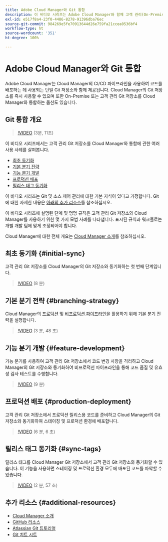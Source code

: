 ```yaml
---
title: Adobe Cloud Manager와 Git 통합
description: 이 비디오 시리즈는 Adobe Cloud Manager와 함께 고객 관리(On-Premise) Git 저장소를 설정하고 통합하는 과정을 안내합니다.
exl-id: e517f8a4-23f0-4486-8278-91396dba76ec
source-git-commit: 984269e5fe70913644d26e759fa21ccea0536bf4
workflow-type: ht
source-wordcount: '351'
ht-degree: 100%

---
```



# Adobe Cloud Manager와 Git 통합

Adobe Cloud Manager는 Cloud Manager의 CI/CD 파이프라인을 사용하여 코드를 배포하는 데 사용되는 단일 Git 저장소와 함께 제공됩니다. Cloud Manager의 Git 저장소를 즉시 사용할 수 있으며 또한 On-Premise 또는 고객 관리 Git 저장소를 Cloud Manager와 통합하는 옵션도 있습니다.

## Git 통합 개요

>[!VIDEO](https://video.tv.adobe.com/v/28710/) (3분, 11초)

이 비디오 시리즈에서는 고객 관리 Git 저장소를 Cloud Manager와 통합에 관한 여러 사용 사례를 살펴봅니다.

* [최초 동기화](#initial-sync)
* [기본 분기 전략](#branching-strategy)
* [기능 분기 개발](#feature-development)
* [프로덕션 배포](#production-deployment)
* [릴리스 태그 동기화](#sync-tags)

이 비디오 시리즈는 Git 및 소스 제어 관리에 대한 기본 지식이 있다고 가정합니다. Git에 대한 자세한 내용은 [아래의 추가 리소스](#additional-resources)를 참조하십시오.

이 비디오 시리즈에 설명된 단계 및 명명 규칙은 고객 관리 Git 저장소와 Cloud Manager를 사용하기 위한 몇 가지 모범 사례를 나타냅니다. 표시된 규칙과 워크플로는 개별 개발 팀에 맞게 조정되어야 합니다.

Cloud Manager에 대한 전체 개요는 [Cloud Manager 소개](/help/introduction.md)를 참조하십시오.

## 최초 동기화 {#initial-sync}

고객 관리 Git 저장소를 Cloud Manager의 Git 저장소와 동기화하는 첫 번째 단계입니다.

>[!VIDEO](https://video.tv.adobe.com/v/28711/?quality=12) (8 분)

## 기본 분기 전략 {#branching-strategy}

Cloud Manager의 [프로덕션](/help/using/production-pipelines.md) 및 [비프로덕션 파이프라인](/help/using/non-production-pipelines.md)을 활용하기 위해 기본 분기 전략을 설정합니다.

>[!VIDEO](https://video.tv.adobe.com/v/28712/?quality=12) (3 분, 48 초)

## 기능 분기 개발 {#feature-development}

기능 분기를 사용하여 고객 관리 Git 저장소에서 코드 변경 사항을 격리하고 Cloud Manager의 Git 저장소와 동기화하여 비프로덕션 파이프라인을 통해 코드 품질 및 유효성 검사 테스트를 수행합니다.

>[!VIDEO](https://video.tv.adobe.com/v/28723/?quality=12) (9 분)

## 프로덕션 배포 {#production-deployment}

고객 관리 Git 저장소에서 프로덕션 릴리스용 코드를 준비하고 Cloud Manager의 Git 저장소와 동기화하여 스테이징 및 프로덕션 환경에 배포합니다.

>[!VIDEO](https://video.tv.adobe.com/v/28724/?quality=12) (6 분, 6 초)

## 릴리스 태그 동기화 {#sync-tags}

릴리스 태그를 Cloud Manager Git 저장소에서 고객 관리 Git 저장소와 동기화할 수 있습니다. 이 기능을 사용하면 스테이징 및 프로덕션 환경 모두에 배포된 코드를 파악할 수 있습니다.

>[!VIDEO](https://video.tv.adobe.com/v/28725/?quality=12) (2 분, 57 초)

## 추가 리소스 {#additional-resources}

* [Cloud Manager 소개](/help/introduction.md)
* [GitHub 리소스](https://docs.github.com/en/get-started/getting-started-with-git/set-up-git)
* [Atlassian Git 튜토리얼](https://www.atlassian.com/git/tutorials/what-is-version-control)
* [Git 치트 시트](https://education.github.com/git-cheat-sheet-education.pdf)
